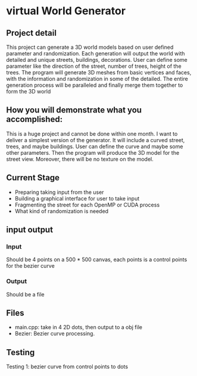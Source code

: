 # virtual World Generator
## Project detail
This project can generate a 3D world models based on user defined parameter and randomization. Each generation will output the world with detailed and unique streets, buildings, decorations. User can define some parameter like the direction of the street, number of trees, height of the trees. The program will generate 3D meshes from basic vertices and faces, with the information and randomization in some of the detailed. The entire generation process will be paralleled and finally merge them together to form the 3D world
## How you will demonstrate what you accomplished: 
This is a huge project and cannot be done within one month. I want to deliver a simplest version of the generator. It will include a curved street, trees, and maybe buildings. User can define the curve and maybe some other parameters. Then the program will produce the 3D model for the street view. Moreover, there will be no texture on the model.
## Current Stage
 * Preparing taking input from the user
 * Building a graphical interface for user to take input
 * Fragmenting the street for each OpenMP or CUDA process
 * What kind of randomization is needed 
## input output
### Input 
Should be 4 points on a 500 * 500 canvas, each points is a control points for the bezier curve
### Output
Should be a file
## Files
* main.cpp: take in 4 2D dots, then output to a obj file
* Bezier: Bezier curve processing.
## Testing
Testing 1: bezier curve from control points to dots
